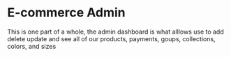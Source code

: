 # E-commerce Admin
This is one part of a whole, the admin dashboard is what alllows use to add delete update and see all of our products, payments, goups, collections, colors, and sizes


